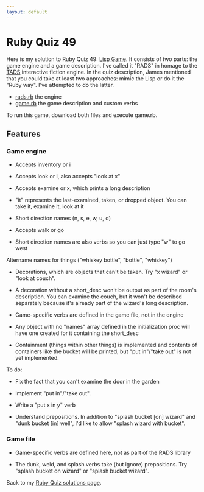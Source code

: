 ```yaml
---
layout: default
---
```


# Ruby Quiz 49

Here is my solution to Ruby Quiz 49:
[Lisp Game](http://www.rubyquiz.com/quiz49.html). It consists of two parts:
the game engine and a game description. I've called it "RADS" in homage to
the [TADS](http://www.tads.org/) interactive fiction engine. In the quiz
description, James mentioned that you could take at least two approaches:
mimic the Lisp or do it the "Ruby way". I've attempted to do the latter.

- [rads.rb](rads.rb) the engine
- [game.rb](game.rb) the game description and custom verbs

To run this game, download both files and execute game.rb.

## Features

### Game engine

- Accepts inventory or i

- Accepts look or l, also accepts "look at x"

- Accepts examine or x, which prints a long description

- "it" represents the last-examined, taken, or dropped object. You can take
  it, examine it, look at it

- Short direction names (n, s, e, w, u, d)

- Accepts walk or go

- Short direction names are also verbs so you can just type "w" to go
  west

Altername names for things ("whiskey bottle", "bottle", "whiskey")

- Decorations, which are objects that can't be taken. Try "x wizard" or
  "look at couch".

- A decoration without a short_desc won't be output as part of the room's
  description. You can examine the couch, but it won't be described
  separately because it's already part of the wizard's long description.

- Game-specific verbs are defined in the game file, not in the engine

- Any object with no "names" array defined in the initialization proc will
  have one created for it containing the short_desc

- Containment (things within other things) is implemented and contents of
  containers like the bucket will be printed, but "put in"/"take out" is not
  yet implemented.


To do:

- Fix the fact that you can't examine the door in the garden

- Implement "put in"/"take out".

- Write a "put x in y" verb

- Understand prepositions. In addition to "splash bucket [on] wizard" and
  "dunk bucket [in] well", I'd like to allow "splash wizard with
  bucket".</p>

### Game file

- Game-specific verbs are defined here, not as part of the RADS library

- The dunk, weld, and splash verbs take (but ignore) prepositions. Try
  "splash bucket on wizard" or "splash bucket wizard".

Back to my [Ruby Quiz solutions page](../).
